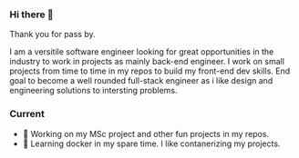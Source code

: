 ### Hi there 👋

Thank you for pass by. 

I am a versitile software engineer looking for great opportunities in the industry to work in projects as mainly back-end engineer. I work on small projects from time to time in my repos to build my front-end dev skills. End goal to become a well rounded full-stack engineer as i like design and engineering solutions to intersting problems.

<!--
**jacksonmoji/jacksonmoji** is a ✨ _special_ ✨ repository because its `README.md` (this file) appears on your GitHub profile.

Here are some ideas to get you started:
-->

### Current
- 🔭 Working on my MSc project and other fun projects in my repos.
- 🌱 Learning docker in my spare time. I like contanerizing my projects.




